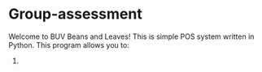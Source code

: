 # Group-assessment

Welcome to BUV Beans and Leaves!
This is simple POS system written in Python.
This program allows you to:

1. 
